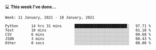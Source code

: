 💻 **This week I've done...**

<!--START_SECTION:waka-->
```text
Week: 11 January, 2021 - 18 January, 2021

Python      14 hrs 31 mins      ████████████████████████░   97.71 % 
Text        10 mins             ░░░░░░░░░░░░░░░░░░░░░░░░░   01.18 % 
CSV         6 mins              ░░░░░░░░░░░░░░░░░░░░░░░░░   00.68 % 
JSON        3 mins              ░░░░░░░░░░░░░░░░░░░░░░░░░   00.43 % 
Other       0 secs              ░░░░░░░░░░░░░░░░░░░░░░░░░   00.00 %
```
<!--END_SECTION:waka-->
